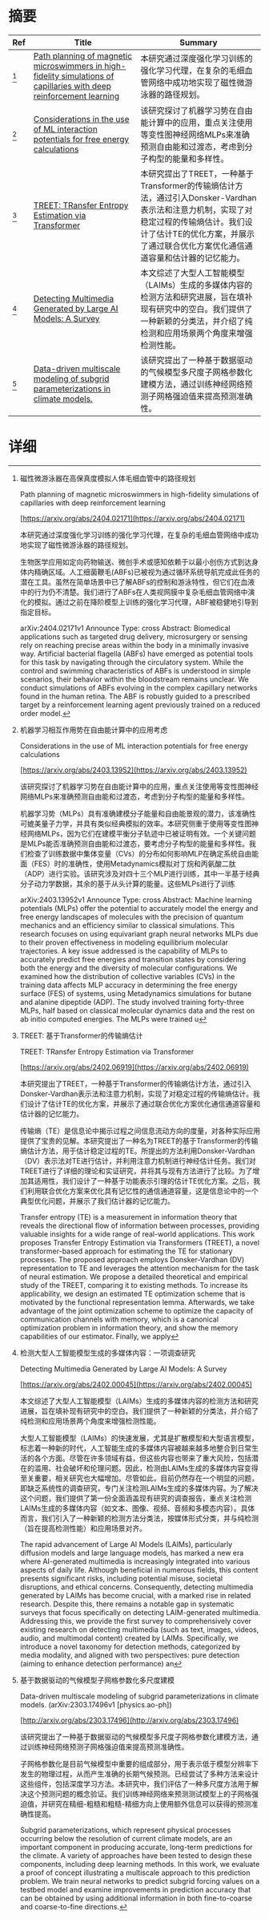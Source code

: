 # 摘要

| Ref | Title | Summary |
| --- | --- | --- |
| [^1] | [Path planning of magnetic microswimmers in high-fidelity simulations of capillaries with deep reinforcement learning](https://arxiv.org/abs/2404.02171) | 本研究通过深度强化学习训练的强化学习代理，在复杂的毛细血管网络中成功地实现了磁性微游泳器的路径规划。 |
| [^2] | [Considerations in the use of ML interaction potentials for free energy calculations](https://arxiv.org/abs/2403.13952) | 该研究探讨了机器学习势在自由能计算中的应用，重点关注使用等变性图神经网络MLPs来准确预测自由能和过渡态，考虑到分子构型的能量和多样性。 |
| [^3] | [TREET: TRansfer Entropy Estimation via Transformer](https://arxiv.org/abs/2402.06919) | 本研究提出了TREET，一种基于Transformer的传输熵估计方法，通过引入Donsker-Vardhan表示法和注意力机制，实现了对稳定过程的传输熵估计。我们设计了估计TE的优化方案，并展示了通过联合优化方案优化通信通道容量和估计器的记忆能力。 |
| [^4] | [Detecting Multimedia Generated by Large AI Models: A Survey](https://arxiv.org/abs/2402.00045) | 本文综述了大型人工智能模型（LAIMs）生成的多媒体内容的检测方法和研究进展，旨在填补现有研究中的空白。我们提供了一种新颖的分类法，并介绍了纯检测和应用场景两个角度来增强检测性能。 |
| [^5] | [Data-driven multiscale modeling of subgrid parameterizations in climate models.](http://arxiv.org/abs/2303.17496) | 该研究提出了一种基于数据驱动的气候模型多尺度子网格参数化建模方法，通过训练神经网络预测子网格强迫值来提高预测准确性。 |

# 详细

[^1]: 磁性微游泳器在高保真度模拟人体毛细血管中的路径规划

    Path planning of magnetic microswimmers in high-fidelity simulations of capillaries with deep reinforcement learning

    [https://arxiv.org/abs/2404.02171](https://arxiv.org/abs/2404.02171)

    本研究通过深度强化学习训练的强化学习代理，在复杂的毛细血管网络中成功地实现了磁性微游泳器的路径规划。

    

    生物医学应用如定向药物输送、微创手术或感知依赖于以最小创伤方式到达身体内精确区域。人工细菌鞭毛(ABFs)已被视为通过循环系统导航完成此任务的潜在工具。虽然在简单场景中已了解ABFs的控制和游泳特性，但它们在血液中的行为仍不清楚。我们进行了ABFs在人类视网膜中复杂毛细血管网络中演化的模拟。通过之前在降阶模型上训练的强化学习代理，ABF被稳健地引导到指定目标。

    arXiv:2404.02171v1 Announce Type: cross  Abstract: Biomedical applications such as targeted drug delivery, microsurgery or sensing rely on reaching precise areas within the body in a minimally invasive way. Artificial bacterial flagella (ABFs) have emerged as potential tools for this task by navigating through the circulatory system. While the control and swimming characteristics of ABFs is understood in simple scenarios, their behavior within the bloodstream remains unclear. We conduct simulations of ABFs evolving in the complex capillary networks found in the human retina. The ABF is robustly guided to a prescribed target by a reinforcement learning agent previously trained on a reduced order model.
    
[^2]: 机器学习相互作用势在自由能计算中的应用考虑

    Considerations in the use of ML interaction potentials for free energy calculations

    [https://arxiv.org/abs/2403.13952](https://arxiv.org/abs/2403.13952)

    该研究探讨了机器学习势在自由能计算中的应用，重点关注使用等变性图神经网络MLPs来准确预测自由能和过渡态，考虑到分子构型的能量和多样性。

    

    机器学习势（MLPs）具有准确建模分子能量和自由能景观的潜力，该准确性可媲美量子力学，并具有类似经典模拟的效率。本研究侧重于使用等变性图神经网络MLPs，因为它们在建模平衡分子轨迹中已被证明有效。一个关键问题是MLPs能否准确预测自由能和过渡态，要考虑分子构型的能量和多样性。我们检查了训练数据中集体变量（CVs）的分布如何影响MLP在确定系统自由能面（FES）时的准确性，使用Metadynamics模拟对丁烷和丙氨酸二肽（ADP）进行实验。该研究涉及对四十三个MLP进行训练，其中一半基于经典分子动力学数据，其余的基于从头计算的能量。这些MLPs进行了训练

    arXiv:2403.13952v1 Announce Type: cross  Abstract: Machine learning potentials (MLPs) offer the potential to accurately model the energy and free energy landscapes of molecules with the precision of quantum mechanics and an efficiency similar to classical simulations. This research focuses on using equivariant graph neural networks MLPs due to their proven effectiveness in modeling equilibrium molecular trajectories. A key issue addressed is the capability of MLPs to accurately predict free energies and transition states by considering both the energy and the diversity of molecular configurations. We examined how the distribution of collective variables (CVs) in the training data affects MLP accuracy in determining the free energy surface (FES) of systems, using Metadynamics simulations for butane and alanine dipeptide (ADP). The study involved training forty-three MLPs, half based on classical molecular dynamics data and the rest on ab initio computed energies. The MLPs were trained u
    
[^3]: TREET: 基于Transformer的传输熵估计

    TREET: TRansfer Entropy Estimation via Transformer

    [https://arxiv.org/abs/2402.06919](https://arxiv.org/abs/2402.06919)

    本研究提出了TREET，一种基于Transformer的传输熵估计方法，通过引入Donsker-Vardhan表示法和注意力机制，实现了对稳定过程的传输熵估计。我们设计了估计TE的优化方案，并展示了通过联合优化方案优化通信通道容量和估计器的记忆能力。

    

    传输熵（TE）是信息论中揭示过程之间信息流动方向的度量，对各种实际应用提供了宝贵的见解。本研究提出了一种名为TREET的基于Transformer的传输熵估计方法，用于估计稳定过程的TE。所提出的方法利用Donsker-Vardhan（DV）表示法对TE进行估计，并利用注意力机制进行神经估计任务。我们对TREET进行了详细的理论和实证研究，并将其与现有方法进行了比较。为了增加其适用性，我们设计了一种基于功能表示引理的估计TE优化方案。之后，我们利用联合优化方案来优化具有记忆性的通信通道容量，这是信息论中的一个典型优化问题，并展示了我们估计器的记忆能力。

    Transfer entropy (TE) is a measurement in information theory that reveals the directional flow of information between processes, providing valuable insights for a wide range of real-world applications. This work proposes Transfer Entropy Estimation via Transformers (TREET), a novel transformer-based approach for estimating the TE for stationary processes. The proposed approach employs Donsker-Vardhan (DV) representation to TE and leverages the attention mechanism for the task of neural estimation. We propose a detailed theoretical and empirical study of the TREET, comparing it to existing methods. To increase its applicability, we design an estimated TE optimization scheme that is motivated by the functional representation lemma. Afterwards, we take advantage of the joint optimization scheme to optimize the capacity of communication channels with memory, which is a canonical optimization problem in information theory, and show the memory capabilities of our estimator. Finally, we apply
    
[^4]: 检测大型人工智能模型生成的多媒体内容：一项调查研究

    Detecting Multimedia Generated by Large AI Models: A Survey

    [https://arxiv.org/abs/2402.00045](https://arxiv.org/abs/2402.00045)

    本文综述了大型人工智能模型（LAIMs）生成的多媒体内容的检测方法和研究进展，旨在填补现有研究中的空白。我们提供了一种新颖的分类法，并介绍了纯检测和应用场景两个角度来增强检测性能。

    

    大型人工智能模型（LAIMs）的快速发展，尤其是扩散模型和大型语言模型，标志着一种新的时代，人工智能生成的多媒体内容被越来越多地整合到日常生活的各个方面。尽管在许多领域有益，但这些内容也带来了重大风险，包括潜在的滥用、社会破坏和伦理问题。因此，检测由LAIMs生成的多媒体内容变得至关重要，相关研究也大幅增加。尽管如此，目前仍然存在一个明显的问题，即缺乏系统性的调查研究，专门关注检测LAIMs生成的多媒体内容。为了解决这个问题，我们提供了第一份全面涵盖现有研究的调查报告，重点关注检测LAIMs生成的多媒体内容（如文本、图像、视频、音频和多模态内容）。具体而言，我们引入了一种新颖的检测方法分类法，按媒体形式分类，并与纯检测（旨在提高检测性能）和应用场景对齐。

    The rapid advancement of Large AI Models (LAIMs), particularly diffusion models and large language models, has marked a new era where AI-generated multimedia is increasingly integrated into various aspects of daily life. Although beneficial in numerous fields, this content presents significant risks, including potential misuse, societal disruptions, and ethical concerns. Consequently, detecting multimedia generated by LAIMs has become crucial, with a marked rise in related research. Despite this, there remains a notable gap in systematic surveys that focus specifically on detecting LAIM-generated multimedia. Addressing this, we provide the first survey to comprehensively cover existing research on detecting multimedia (such as text, images, videos, audio, and multimodal content) created by LAIMs. Specifically, we introduce a novel taxonomy for detection methods, categorized by media modality, and aligned with two perspectives: pure detection (aiming to enhance detection performance) an
    
[^5]: 基于数据驱动的气候模型子网格参数化多尺度建模

    Data-driven multiscale modeling of subgrid parameterizations in climate models. (arXiv:2303.17496v1 [physics.ao-ph])

    [http://arxiv.org/abs/2303.17496](http://arxiv.org/abs/2303.17496)

    该研究提出了一种基于数据驱动的气候模型多尺度子网格参数化建模方法，通过训练神经网络预测子网格强迫值来提高预测准确性。

    

    子网格参数化是目前气候模型中重要的组成部分，用于表示低于模型分辨率下发生的物理过程，从而产生准确的长期气候预测。已经尝试了多种方法来设计这些组件，包括深度学习方法。本研究中，我们评估了一种多尺度方法用于解决这个预测问题的概念验证。我们训练神经网络来预测测试模型上的子网格强迫值，并研究在精细-粗糙和粗糙-精细方向上使用额外信息可以获得的预测准确性提高。

    Subgrid parameterizations, which represent physical processes occurring below the resolution of current climate models, are an important component in producing accurate, long-term predictions for the climate. A variety of approaches have been tested to design these components, including deep learning methods. In this work, we evaluate a proof of concept illustrating a multiscale approach to this prediction problem. We train neural networks to predict subgrid forcing values on a testbed model and examine improvements in prediction accuracy that can be obtained by using additional information in both fine-to-coarse and coarse-to-fine directions.
    


